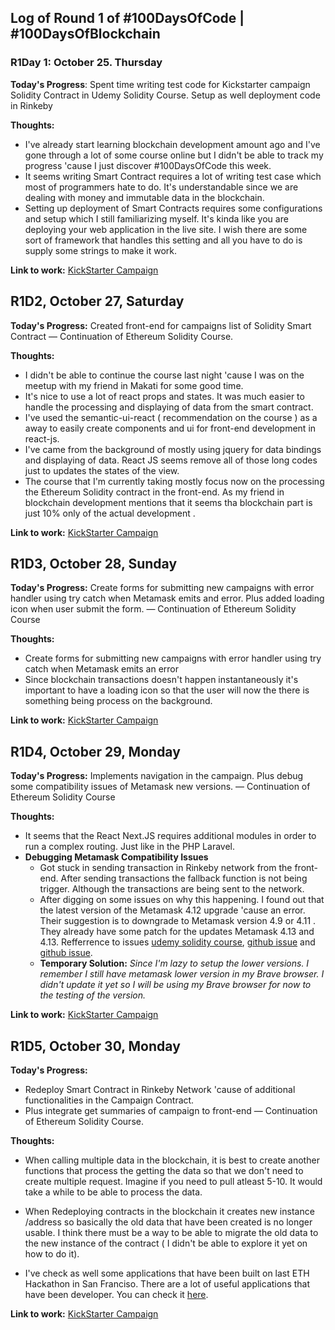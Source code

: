 
## Log of Round 1 of #100DaysOfCode | #100DaysOfBlockchain

### R1Day 1: October 25. Thursday

**Today's Progress**: Spent time writing test code for Kickstarter campaign Solidity Contract in Udemy Solidity Course. Setup as well deployment code in Rinkeby

**Thoughts:**

- I've already start learning blockchain development amount ago and I've gone through a lot of some course online but I didn't be able to track my progress 'cause I just discover #100DaysOfCode this week.
- It seems writing Smart Contract requires a lot of writing test case which most of programmers hate to do. It's understandable since we are dealing with money and immutable data in the blockchain.
- Setting up deployment of Smart Contracts requires some configurations and setup which I still familiarizing myself. It's kinda like you are deploying your web application in the live site. I wish there are some sort of framework that handles this setting and all you have to do is supply some strings to make it work.

**Link to work:** [KickStarter Campaign](https://github.com/chrisdeuda/blockchain_02_campaign_contract/commit/6e53431add7f213a715b29fe896590db43280c95)


## R1D2,  October 27, Saturday

**Today's Progress:** Created front-end for campaigns list of Solidity Smart Contract — Continuation of Ethereum Solidity Course.

**Thoughts:**

- I didn't be able to continue the course last night 'cause I was on the meetup with my friend in Makati for some good time.
- It's nice to use a lot of react props and states. It was much easier to handle the processing and displaying of data from the smart contract.
- I've used the semantic-ui-react ( recommendation on the course ) as a away to easily create components and ui for front-end development in react-js.
- I've came from the background of mostly using jquery for data bindings and displaying of data. React JS seems remove all of those long codes just to updates the states of the view.
- The course that I'm currently taking mostly focus now on the processing the Ethereum Solidity contract in the front-end. As my friend in blockchain development mentions that it seems tha blockchain part is just 10% only of the actual development .

**Link to work:** [KickStarter Campaign](https://github.com/chrisdeuda/blockchain_02_campaign_contract/commit/ed64476e6ec0c39cafcd908a6921bcf4d6df5c56)

## R1D3,  October 28, Sunday

**Today's Progress:** Create forms for submitting new campaigns with error handler using try catch when Metamask emits and error. Plus added loading icon when user submit the form.  — Continuation of Ethereum Solidity Course

**Thoughts:**

- Create forms for submitting new campaigns with error handler using try catch when Metamask emits an error
- Since blockchain transactions doesn't happen instantaneously it's important to have a loading icon so that the user will now the there is something being process on the background.

**Link to work:** [KickStarter Campaign](https://github.com/chrisdeuda/blockchain_02_campaign_contract/commit/72a6c11385d4485f410421327b5998417a34bcbb)

## R1D4,  October 29, Monday

**Today's Progress:** Implements navigation in the campaign. Plus debug some compatibility issues of Metamask new versions.  — Continuation of Ethereum Solidity Course

**Thoughts:**

- It seems that the React Next.JS requires additional modules in order to run a complex routing. Just like in the PHP Laravel.
- **Debugging Metamask Compatibility Issues**
    - Got stuck in sending transaction in Rinkeby network from the front-end. After sending transactions the fallback function is not  being trigger. Although the transactions are being sent to the network.
    - After digging on some issues on why this happening. I found out that the latest version of the Metamask 4.12 upgrade 'cause an error. Their suggestion is to downgrade to Metamask version 4.9 or 4.11 . They already have some patch for the updates Metamask 4.13 and 4.13. Refferrence to issues  [udemy solidity course](https://www.udemy.com/ethereum-and-solidity-the-complete-developers-guide/learn/v4/questions/5286096), [github issue](https://www.udemy.com/ethereum-and-solidity-the-complete-developers-guide/learn/v4/questions/5293220) and [github issue](https://github.com/MetaMask/metamask-extension/issues/5425).
    - **Temporary Solution:** *Since I'm lazy to setup the lower versions. I remember I still have metamask lower version in my Brave browser. I didn't update it yet so I will be using my Brave browser for now to the testing of the version.*

**Link to work:** [KickStarter Campaign](https://github.com/chrisdeuda/blockchain_02_campaign_contract/commit/febbc55cc94932699d364e86008621d442023e79)

## R1D5,  October 30, Monday

**Today's Progress:** 
 - Redeploy Smart Contract in Rinkeby Network 'cause of additional functionalities in the Campaign Contract.
 - Plus integrate get summaries of campaign to front-end  — Continuation of Ethereum Solidity Course.

**Thoughts:**
 - When calling multiple data in the blockchain, it is best to create another functions that process the getting the data so that we don't need to create multiple request. Imagine if you need to pull atleast 5-10. It would take a while to be able to process the data.

 - When Redeploying contracts in the blockchain it creates new instance /address so basically the old data that have been created is no longer usable. I think there must be a way to be able to migrate the old data to the new instance of the contract ( I didn't be able to explore it yet on how to do it).
 - I've check as well some applications that have been built on last ETH Hackathon in San Franciso. There are a lot of useful applications that have been developer. You can check it [here](https://ethsanfrancisco.devpost.com/submissions?page=1).


**Link to work:** [KickStarter Campaign](https://github.com/chrisdeuda/blockchain_02_campaign_contract/commit/54fdebae99ec529fbc0930f5a3dde94df352c045)

